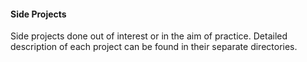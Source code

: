 #### Side Projects

Side projects done out of interest or in the aim of practice. Detailed description of each project can be found in their separate directories.
